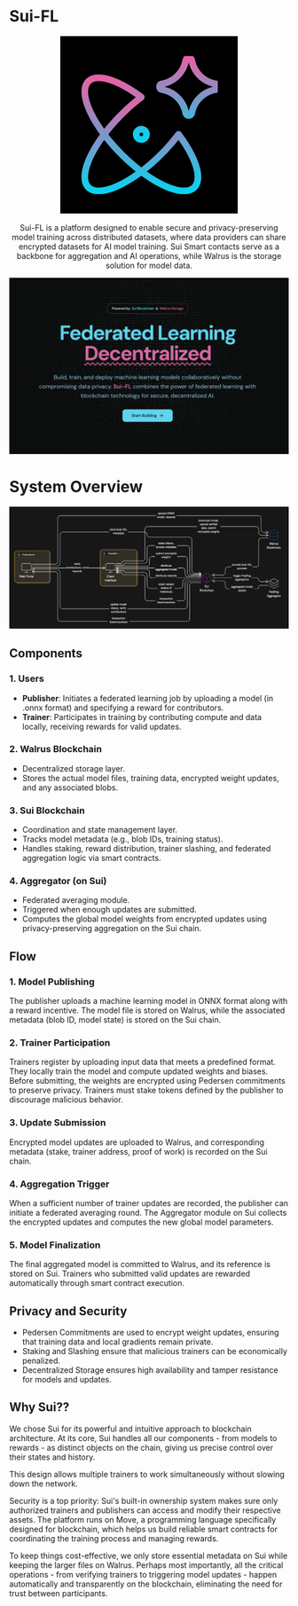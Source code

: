 # Sui-FL

<div align="center">

![Sui-FL](./images/logo.png)

</div>

<div align="center">

Sui-FL is a platform designed to enable secure and privacy-preserving model training across distributed datasets, where data providers can share encrypted datasets for AI model training. Sui Smart contacts serve as a backbone for aggregation and AI operations, while Walrus is the storage solution for model data.

</div>

<div align="center">

![Hero](./images/hero.png)

</div>

# System Overview

<div align="center">

![Architecture](./images/architecture.png)

</div>

## Components

### 1. Users
- **Publisher**: Initiates a federated learning job by uploading a model (in .onnx format) and specifying a reward for contributors.
- **Trainer**: Participates in training by contributing compute and data locally, receiving rewards for valid updates.

### 2. Walrus Blockchain
* Decentralized storage layer.
* Stores the actual model files, training data, encrypted weight updates, and any associated blobs.

### 3. Sui Blockchain
- Coordination and state management layer.
- Tracks model metadata (e.g., blob IDs, training status).
- Handles staking, reward distribution, trainer slashing, and federated aggregation logic via smart contracts.

### 4. Aggregator (on Sui)
- Federated averaging module.
- Triggered when enough updates are submitted.
- Computes the global model weights from encrypted updates using privacy-preserving aggregation on the Sui chain.


## Flow
### 1.	Model Publishing
The publisher uploads a machine learning model in ONNX format along with a reward incentive. The model file is stored on Walrus, while the associated metadata (blob ID, model state) is stored on the Sui chain.
### 2.	Trainer Participation
Trainers register by uploading input data that meets a predefined format. They locally train the model and compute updated weights and biases. Before submitting, the weights are encrypted using Pedersen commitments to preserve privacy. Trainers must stake tokens defined by the publisher to discourage malicious behavior.
### 3.	Update Submission
Encrypted model updates are uploaded to Walrus, and corresponding metadata (stake, trainer address, proof of work) is recorded on the Sui chain.
### 4.	Aggregation Trigger
When a sufficient number of trainer updates are recorded, the publisher can initiate a federated averaging round. The Aggregator module on Sui collects the encrypted updates and computes the new global model parameters.
### 5.	Model Finalization
The final aggregated model is committed to Walrus, and its reference is stored on Sui. Trainers who submitted valid updates are rewarded automatically through smart contract execution.


## Privacy and Security
- Pedersen Commitments are used to encrypt weight updates, ensuring that training data and local gradients remain private.
- Staking and Slashing ensure that malicious trainers can be economically penalized.
- Decentralized Storage ensures high availability and tamper resistance for models and updates.

## Why Sui??
We chose Sui for its powerful and intuitive approach to blockchain architecture. At its core, Sui handles all our components - from models to rewards - as distinct objects on the chain, giving us precise control over their states and history. 

This design allows multiple trainers to work simultaneously without slowing down the network. 

Security is a top priority: Sui's built-in ownership system makes sure only authorized trainers and publishers can access and modify their respective assets. The platform runs on Move, a programming language specifically designed for blockchain, which helps us build reliable smart contracts for coordinating the training process and managing rewards. 

To keep things cost-effective, we only store essential metadata on Sui while keeping the larger files on Walrus. Perhaps most importantly, all the critical operations - from verifying trainers to triggering model updates - happen automatically and transparently on the blockchain, eliminating the need for trust between participants.
